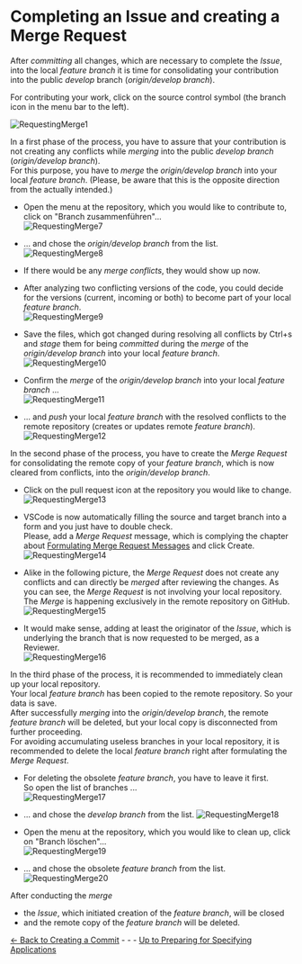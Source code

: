 # Completing an Issue and creating a Merge Request

After _committing_ all changes, which are necessary to complete the _Issue_, into the local _feature branch_ it is time for consolidating your contribution into the public _develop_ branch (_origin/develop branch_).

For contributing your work, click on the source control symbol (the branch icon in the menu bar to the left).  

![RequestingMerge1](./pictures/RequestingMerge_01.png)

In a first phase of the process, you have to assure that your contribution is not creating any conflicts while _merging_ into the public _develop branch_ (_origin/develop branch_).  
For this purpose, you have to _merge_ the _origin/develop branch_ into your local _feature branch_. (Please, be aware that this is the opposite direction from the actually intended.)  

* Open the menu at the repository, which you would like to contribute to, click on "Branch zusammenführen"...  
![RequestingMerge7](./pictures/RequestingMerge_07.png)

* ... and chose the _origin/develop branch_ from the list.  
![RequestingMerge8](./pictures/RequestingMerge_08.png)

* If there would be any _merge conflicts_, they would show up now.
* After analyzing two conflicting versions of the code, you could decide for the versions (current, incoming or both) to become part of your local _feature branch_.  
![RequestingMerge9](./pictures/RequestingMerge_09.png)

* Save the files, which got changed during resolving all conflicts by Ctrl+s and _stage_ them for being _committed_ during the _merge_ of the _origin/develop branch_ into your local _feature branch_.  
![RequestingMerge10](./pictures/RequestingMerge_10.png)

* Confirm the _merge_ of the _origin/develop branch_ into your local _feature branch_ ...  
![RequestingMerge11](./pictures/RequestingMerge_11.png)

* ... and _push_ your local _feature branch_ with the resolved conflicts to the remote repository (creates or updates remote _feature branch_).  
![RequestingMerge12](./pictures/RequestingMerge_12.png)

In the second phase of the process, you have to create the _Merge Request_ for consolidating the remote copy of your _feature branch_, which is now cleared from conflicts, into the _origin/develop branch_.  

* Click on the pull request icon at the repository you would like to change.  
![RequestingMerge13](./pictures/RequestingMerge_13.png)

* VSCode is now automatically filling the source and target branch into a form and you just have to double check.  
Please, add a _Merge Request_ message, which is complying the chapter about [Formulating Merge Request Messages](../FormulatingCommitMessages/FormulatingCommitMessages.md) and click Create.  
![RequestingMerge14](./pictures/RequestingMerge_14.png)

* Alike in the following picture, the _Merge Request_ does not create any conflicts and can directly be _merged_ after reviewing the changes. As you can see, the _Merge Request_ is not involving your local repository. The _Merge_ is happening exclusively in the remote repository on GitHub. 
![RequestingMerge15](./pictures/RequestingMerge_15.png)

* It would make sense, adding at least the originator of the _Issue_, which is underlying the branch that is now requested to be merged, as a Reviewer.  
![RequestingMerge16](./pictures/RequestingMerge_16.png)

In the third phase of the process, it is recommended to immediately clean up your local repository.  
Your local _feature branch_ has been copied to the remote repository. So your data is save.  
After successfully _merging_ into the _origin/develop branch_, the remote _feature branch_ will be deleted, but your local copy is disconnected from further proceeding.  
For avoiding accumulating useless branches in your local repository, it is recommended to delete the local _feature branch_ right after formulating the _Merge Request_.

* For deleting the obsolete _feature branch_, you have to leave it first.  
So open the list of branches ...  
![RequestingMerge17](./pictures/RequestingMerge_17.png)

* ... and chose the _develop branch_ from the list.
![RequestingMerge18](./pictures/RequestingMerge_18.png)

* Open the menu at the repository, which you would like to clean up, click on "Branch löschen"...  
![RequestingMerge19](./pictures/RequestingMerge_19.png)

* ... and chose the obsolete _feature branch_ from the list.
![RequestingMerge20](./pictures/RequestingMerge_20.png)


After conducting the _merge_  
* the _Issue_, which initiated creation of the _feature branch_, will be closed
* and the remote copy of the _feature branch_ will be deleted.

[<- Back to Creating a Commit](../CreatingCommit/CreatingCommit.md) - - - [Up to Preparing for Specifying Applications](../PreparingSpecifying.md)
